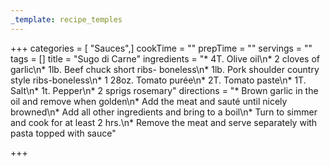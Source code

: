 ```yaml
---
_template: recipe_temples
---
```




+++
categories = [ "Sauces",]
cookTime = ""
prepTime = ""
servings = ""
tags = []
title = "Sugo di Carne"
ingredients = "* 4T. Olive oil\n* 2 cloves of garlic\n* 1lb. Beef chuck short ribs- boneless\n* 1lb. Pork shoulder country style ribs-boneless\n* 1 28oz. Tomato purée\n* 2T. Tomato paste\n* 1T. Salt\n* 1t. Pepper\n* 2 sprigs rosemary"
directions = "* Brown garlic in the oil and remove when golden\n* Add the meat and sauté until nicely browned\n* Add all other ingredients and bring to a boil\n* Turn to simmer and cook for at least 2 hrs.\n* Remove the meat and serve separately with pasta topped with sauce"

+++
